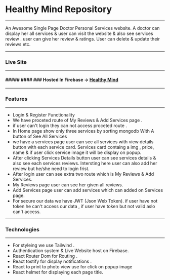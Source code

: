 # Healthy Mind Repository

------------


An Awesome Single Page Doctor Personal Services website. A doctor can display her all services & user can visit the website & also see services review . user can give her review & ratings. User can delete & update their reviews etc.

------------



### Live Site 

------------
#### ##### #### ### Hosted In Firebase -> [Healthy Mind](https://healthy-mind-8c70e.web.app/ "Healthy Mind")

------------



### Features

------------
- Login & Register Functionality
- We have proceted route of My Reviews & Add Services page .
- if user can't login they can not access proceted route .
- In Home page show only three services by sorting mongodb With A button of See All Services
- we have a services page user can see all services  with view details button with each service card. Services card containg a img , price, name & if user click service image it will be display on popup.
- After clicking Services Details button user can see services details & also see each services reviews. Intersting here user can also add her review but he/she need to login frist.
- After login user can see extra two route which is My Reviews & Add Services.
- My Reviews page user can see her given all reviews.
-  Add Services page user can add services which can added on Services page. 
- For secure our data we have JWT (Json Web Token). if user have not token he can't access our data , if user have token but not valid aslo can't access. 

------------

### Technologies

------------

- For styleing we use Tailwind .
-  Authentication system & Live Website host on Firebase.
- React Router Dom for Routing .
- React tostify for display notifications .
- React to print to photo view use for click on popup image
- React helmet for displaying each page title.